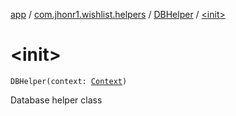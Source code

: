 [app](../../index.md) / [com.jhonr1.wishlist.helpers](../index.md) / [DBHelper](index.md) / [&lt;init&gt;](./-init-.md)

# &lt;init&gt;

`DBHelper(context: `[`Context`](https://developer.android.com/reference/android/content/Context.html)`)`

Database helper class

